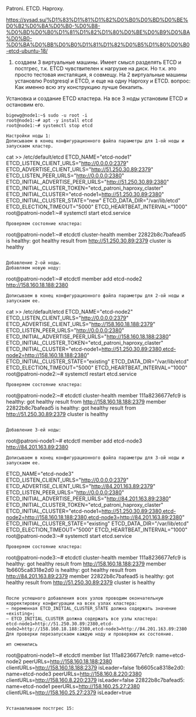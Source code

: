 Patroni. ETCD. Haproxy.

https://sysad.su/%D1%83%D1%81%D1%82%D0%B0%D0%BD%D0%BE%D0%B2%D0%BA%D0%B0-%D0%B8-%D0%BD%D0%B0%D1%81%D1%82%D1%80%D0%BE%D0%B9%D0%BA%D0%B0-%D0%BA%D0%BB%D0%B0%D1%81%D1%82%D0%B5%D1%80%D0%B0-etcd-ubuntu-18/

1. создаем 3 виртуальные машины.
Имеет смысл разделять ETCD и постгрес, т.к. ETCD чувствителен к нагрузке на диск. Но т.к. это просто тестовая инсталяция, я совмещу. На 2 виртуальные машины установлю Postgresql и ETCD, и еще на одну Haproxy и ETCD.
вопрос: Как именно всю эту конструкцию лучше бекапить.

Установка и создание ETCD кластера.
На все 3 ноды установим ETCD и остановим его.
```
bigewg@node1:~$ sudo -u root -i
root@node1:~# apt -y install etcd
root@node1:~# systemctl stop etcd

Настройки ноды 1:
Дописываем в конец конфигурационного файла параметры для 1-ой ноды и запускаем кластер.
```
cat >> /etc/default/etcd
ETCD_NAME="etcd-node1"
ETCD_LISTEN_CLIENT_URLS="http://0.0.0.0:2379"
ETCD_ADVERTISE_CLIENT_URLS="http://51.250.30.89:2379"
ETCD_LISTEN_PEER_URLS="http://0.0.0.0:2380"
ETCD_INITIAL_ADVERTISE_PEER_URLS="http://51.250.30.89:2380"
ETCD_INITIAL_CLUSTER_TOKEN="etcd_patroni_haproxy_claster"
ETCD_INITIAL_CLUSTER="etcd-node1=http://51.250.30.89:2380"
ETCD_INITIAL_CLUSTER_STATE="new"
ETCD_DATA_DIR="/var/lib/etcd"
ETCD_ELECTION_TIMEOUT="5000"
ETCD_HEARTBEAT_INTERVAL="1000"
root@patroni-node1:~# systemctl start etcd.service
```
Проверяем состояние кластера:
```
root@patroni-node1:~# etcdctl cluster-health
member 22822b8c7bafead5 is healthy: got healthy result from http://51.250.30.89:2379
cluster is healthy
```

Добавление 2-ой ноды.
Добавляем новую ноду: 
```
root@patroni-node1:~# etcdctl member add etcd-node2 http://158.160.18.188:2380
```
Дописываем в конец конфигурационного файла параметры для 2-ой ноды и запускаем ее.
```
cat >> /etc/default/etcd
ETCD_NAME="etcd-node2"
ETCD_LISTEN_CLIENT_URLS="http://0.0.0.0:2379"
ETCD_ADVERTISE_CLIENT_URLS="http://158.160.18.188:2379"
ETCD_LISTEN_PEER_URLS="http://0.0.0.0:2380"
ETCD_INITIAL_ADVERTISE_PEER_URLS="http://158.160.18.188:2380"
ETCD_INITIAL_CLUSTER_TOKEN="etcd_patroni_haproxy_claster"
ETCD_INITIAL_CLUSTER="etcd-node1=http://51.250.30.89:2380,etcd-node2=http://158.160.18.188:2380"
ETCD_INITIAL_CLUSTER_STATE="existing"
ETCD_DATA_DIR="/var/lib/etcd"
ETCD_ELECTION_TIMEOUT="5000"
ETCD_HEARTBEAT_INTERVAL="1000"
root@patroni-node2:~# systemctl restart etcd.service
```
Проверяем состояние кластера:
```
root@patroni-node2:~# etcdctl cluster-health
member 111a8236677efc9 is healthy: got healthy result from http://158.160.18.188:2379
member 22822b8c7bafead5 is healthy: got healthy result from http://51.250.30.89:2379
cluster is healthy
```

Добавление 3-ей ноды:
```
root@patroni-node1:~# etcdctl member add etcd-node3 http://84.201.163.89:2380
```
Дописываем в конец конфигурационного файла параметры для 3-ой ноды и запускаем ее.
```
ETCD_NAME="etcd-node3"
ETCD_LISTEN_CLIENT_URLS="http://0.0.0.0:2379"
ETCD_ADVERTISE_CLIENT_URLS="http://84.201.163.89:2379"
ETCD_LISTEN_PEER_URLS="http://0.0.0.0:2380"
ETCD_INITIAL_ADVERTISE_PEER_URLS="http://84.201.163.89:2380"
ETCD_INITIAL_CLUSTER_TOKEN="etcd_patroni_haproxy_claster"
ETCD_INITIAL_CLUSTER="etcd-node1=http://51.250.30.89:2380,etcd-node2=http://158.160.18.188:2380,etcd-node3=http://84.201.163.89:2380"
ETCD_INITIAL_CLUSTER_STATE="existing"
ETCD_DATA_DIR="/var/lib/etcd"
ETCD_ELECTION_TIMEOUT="5000"
ETCD_HEARTBEAT_INTERVAL="1000"
root@patroni-node3:~# systemctl start etcd.service
```
Проверяем состояние кластера:
```
root@patroni-node3:~# etcdctl cluster-health
member 111a8236677efc9 is healthy: got healthy result from http://158.160.18.188:2379
member 1b6605ca8318e2d0 is healthy: got healthy result from http://84.201.163.89:2379
member 22822b8c7bafead5 is healthy: got healthy result from http://51.250.30.89:2379
cluster is healthy
```

После успешного добавления всех узлов проводим окончательную корректировку конфигурации на всех узлах кластера:
— переменная ETCD_INITIAL_CLUSTER_STATE должна содержать значение «existing»;
— ETCD_INITIAL_CLUSTER должна содержать все узлы кластера: 
etcd-node1=http://51.250.30.89:2380,etcd-node2=http://158.160.18.188:2380,etcd-node3=http://84.201.163.89:2380
Для проверки перезапускаем каждую ноду и проверяем их состояние.

ип сменились
```
root@patroni-node1:~# etcdctl member list
111a8236677efc9: name=etcd-node2 peerURLs=http://158.160.18.188:2380 clientURLs=http://158.160.18.188:2379 isLeader=false
1b6605ca8318e2d0: name=etcd-node3 peerURLs=http://158.160.8.220:2380 clientURLs=http://158.160.8.220:2379 isLeader=false
22822b8c7bafead5: name=etcd-node1 peerURLs=http://158.160.25.27:2380 clientURLs=http://158.160.25.27:2379 isLeader=true
```

Устанавливаем постгрес 15:
```

```
